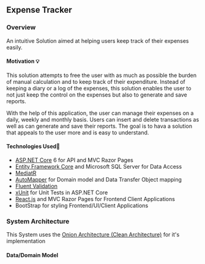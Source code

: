 ## Expense Tracker

### Overview
An intuitive Solution aimed at helping users keep track of their expenses easily.

#### Motivation 💡
This solution attempts to free the user with as much as possible the burden of manual calculation and to keep track of their expenditure.
Instead of keeping a diary or a log of the expenses, this solution enables the user to not just keep the control on the expenses but also to generate and save reports.

With the help of this application, the user can manage their expenses on a daily, weekly and monthly basis. Users can insert and delete transactions as well as can generate and save their reports. The goal is to hava a solution that appeals to the user more and is easy to understand.

#### Technologies Used🚀
- [ASP.NET Core](https://dotnet.microsoft.com/en-us/apps/aspnet) 6 for API and MVC Razor Pages
- [Entity Framework Core](https://docs.microsoft.com/en-us/ef/) and Microsoft SQL Server for Data Access
- [MediatR](https://www.nuget.org/packages/MediatR/) 
- [AutoMapper](https://automapper.org/) for Domain model and Data Transfer Object mapping
- [Fluent Validation](https://fluentvalidation.net/) 
- [xUnit](https://xunit.net/) for Unit Tests in ASP.NET Core
- [React.js](https://reactjs.org/) and MVC Razor Pages for Frontend Client Applications
- BootStrap for styling Frontend/UI/Client Applications 

### System Architecture 
This System uses the [Onion Architecture (Clean Architecture)](https://blog.cleancoder.com/uncle-bob/2012/08/13/the-clean-architecture.html) for it's implementation

#### Data/Domain Model

